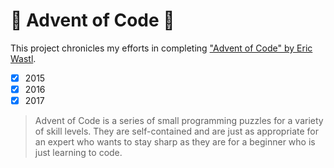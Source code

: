 # :christmas_tree: Advent of Code :christmas_tree:

This project chronicles my efforts in completing ["Advent of Code" by Eric Wastl](http://adventofcode.com/2016).

- [x] 2015
- [x] 2016
- [x] 2017

>Advent of Code is a series of small programming puzzles for a variety of skill levels. They are self-contained and are just as appropriate for an expert who wants to stay sharp as they are for a beginner who is just learning to code.
